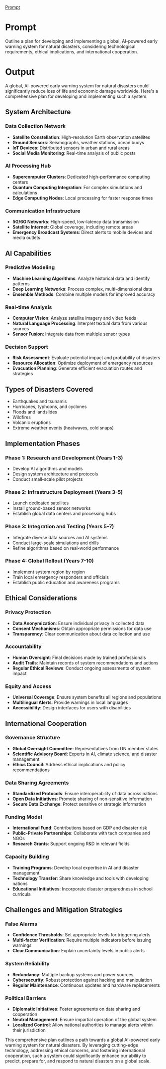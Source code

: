 
[Prompt](../Prompts/disaster-warning_prompt.md)

# Prompt

Outline a plan for developing and implementing a global, AI-powered early warning system for natural disasters, considering technological requirements, ethical implications, and international cooperation.

# Output

A global, AI-powered early warning system for natural disasters could significantly reduce loss of life and economic damage worldwide. Here's a comprehensive plan for developing and implementing such a system:

## System Architecture

### Data Collection Network
- **Satellite Constellation**: High-resolution Earth observation satellites
- **Ground Sensors**: Seismographs, weather stations, ocean buoys
- **IoT Devices**: Distributed sensors in urban and rural areas
- **Social Media Monitoring**: Real-time analysis of public posts

### AI Processing Hub
- **Supercomputer Clusters**: Dedicated high-performance computing centers
- **Quantum Computing Integration**: For complex simulations and calculations
- **Edge Computing Nodes**: Local processing for faster response times

### Communication Infrastructure
- **5G/6G Networks**: High-speed, low-latency data transmission
- **Satellite Internet**: Global coverage, including remote areas
- **Emergency Broadcast Systems**: Direct alerts to mobile devices and media outlets

## AI Capabilities

### Predictive Modeling
- **Machine Learning Algorithms**: Analyze historical data and identify patterns
- **Deep Learning Networks**: Process complex, multi-dimensional data
- **Ensemble Methods**: Combine multiple models for improved accuracy

### Real-time Analysis
- **Computer Vision**: Analyze satellite imagery and video feeds
- **Natural Language Processing**: Interpret textual data from various sources
- **Sensor Fusion**: Integrate data from multiple sensor types

### Decision Support
- **Risk Assessment**: Evaluate potential impact and probability of disasters
- **Resource Allocation**: Optimize deployment of emergency resources
- **Evacuation Planning**: Generate efficient evacuation routes and strategies

## Types of Disasters Covered
- Earthquakes and tsunamis
- Hurricanes, typhoons, and cyclones
- Floods and landslides
- Wildfires
- Volcanic eruptions
- Extreme weather events (heatwaves, cold snaps)

## Implementation Phases

### Phase 1: Research and Development (Years 1-3)
- Develop AI algorithms and models
- Design system architecture and protocols
- Conduct small-scale pilot projects

### Phase 2: Infrastructure Deployment (Years 3-5)
- Launch dedicated satellites
- Install ground-based sensor networks
- Establish global data centers and processing hubs

### Phase 3: Integration and Testing (Years 5-7)
- Integrate diverse data sources and AI systems
- Conduct large-scale simulations and drills
- Refine algorithms based on real-world performance

### Phase 4: Global Rollout (Years 7-10)
- Implement system region by region
- Train local emergency responders and officials
- Establish public education and awareness programs

## Ethical Considerations

### Privacy Protection
- **Data Anonymization**: Ensure individual privacy in collected data
- **Consent Mechanisms**: Obtain appropriate permissions for data use
- **Transparency**: Clear communication about data collection and use

### Accountability
- **Human Oversight**: Final decisions made by trained professionals
- **Audit Trails**: Maintain records of system recommendations and actions
- **Regular Ethical Reviews**: Conduct ongoing assessments of system impact

### Equity and Access
- **Universal Coverage**: Ensure system benefits all regions and populations
- **Multilingual Alerts**: Provide warnings in local languages
- **Accessibility**: Design interfaces for users with disabilities

## International Cooperation

### Governance Structure
- **Global Oversight Committee**: Representatives from UN member states
- **Scientific Advisory Board**: Experts in AI, climate science, and disaster management
- **Ethics Council**: Address ethical implications and policy recommendations

### Data Sharing Agreements
- **Standardized Protocols**: Ensure interoperability of data across nations
- **Open Data Initiatives**: Promote sharing of non-sensitive information
- **Secure Data Exchange**: Protect sensitive or strategic information

### Funding Model
- **International Fund**: Contributions based on GDP and disaster risk
- **Public-Private Partnerships**: Collaborate with tech companies and NGOs
- **Research Grants**: Support ongoing R&D in relevant fields

### Capacity Building
- **Training Programs**: Develop local expertise in AI and disaster management
- **Technology Transfer**: Share knowledge and tools with developing nations
- **Educational Initiatives**: Incorporate disaster preparedness in school curricula

## Challenges and Mitigation Strategies

### False Alarms
- **Confidence Thresholds**: Set appropriate levels for triggering alerts
- **Multi-factor Verification**: Require multiple indicators before issuing warnings
- **Clear Communication**: Explain uncertainty levels in public alerts

### System Reliability
- **Redundancy**: Multiple backup systems and power sources
- **Cybersecurity**: Robust protection against hacking and manipulation
- **Regular Maintenance**: Continuous updates and hardware replacements

### Political Barriers
- **Diplomatic Initiatives**: Foster agreements on data sharing and cooperation
- **Neutral Management**: Ensure impartial operation of the global system
- **Localized Control**: Allow national authorities to manage alerts within their jurisdiction

This comprehensive plan outlines a path towards a global AI-powered early warning system for natural disasters. By leveraging cutting-edge technology, addressing ethical concerns, and fostering international cooperation, such a system could significantly enhance our ability to predict, prepare for, and respond to natural disasters on a global scale.